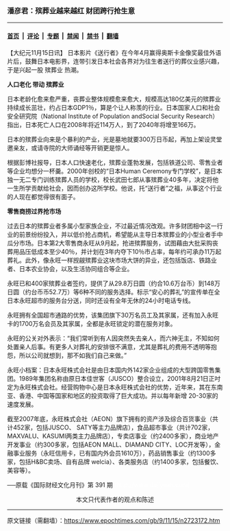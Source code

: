 ### 潘彦君：殡葬业越来越红 财团跨行抢生意

---

#### [首页](../../../..?n2723172) &nbsp;|&nbsp; [评论](../../../../../epoch-comment?n2723172) &nbsp;|&nbsp; [专题](../../../../../epoch-special?n2723172) &nbsp;|&nbsp; [禁闻](../../../../../epoch-news?n2723172) &nbsp;|&nbsp; [禁书](../../../../../books?n2723172) &nbsp;|&nbsp; [翻墙](https://github.com/gfw-breaker/nogfw/blob/master/README.md?n2723172)


<div class="post_content" id="artbody" itemprop="articleBody">
 <!-- article content begin -->
 <p>
  【大纪元11月15日讯】 日本影片《送行者》在今年4月赢得奥斯卡金像奖最佳外语片后，鼓舞日本电影界，连带引发日本社会各界对为往生者送行的葬仪业感兴趣，于是兴起一股
  <ok href="https://www.epochtimes.com/gb/tag/%E6%AE%A1%E8%91%AC%E4%B8%9A.html">
   殡葬业
  </ok>
  热潮。
 </p>
 <p>
  <b>
   人口老化 带动
   <ok href="https://www.epochtimes.com/gb/tag/%E6%AE%A1%E8%91%AC%E4%B8%9A.html">
    殡葬业
   </ok>
  </b>
 </p>
 <p>
  日本老龄化愈来愈严重，丧葬业整体规模愈来愈大，规模高达180亿美元的殡葬业持续成长茁壮，约占日本GDP1％，算是个让人称羡的行业。日本国家人口和社会安全研究院（National Institute of Population andSocial Security Research）指出，日本死亡人口在2008年将近114万人，到了2040年将增至166万。
 </p>
 <p>
  日本的殡葬业向来是个暴利的产业，光是墓地就要300万日币起，再加上架设灵堂邀亲友，或请寺院的大师诵经等开销更是惊人。
 </p>
 <p>
  根据彭博社报导，日本人口快速老化，殡葬业蓬勃发展，包括铁道公司、零售业者等企业均想分一杯羹。2000年创校的“日本Human Ceremony专门学校”，是日本独一无二专门训练殡葬人员的学校，校长武田七郎从事殡葬业40多年，决定将他一生所学贡献给社会，因而创办这所学校。他说，托“送行者”之福，从事这个行业的人现在都觉得很有面子。
 </p>
 <p>
  <b>
   零售商捞过界抢市场
  </b>
 </p>
 <p>
  过去日本的殡葬业者多属小型家族企业，不过最近情况改观。许多财团相中这一行业的前景纷纷投入，并以低价抢占商机，希望能从主导日本殡葬业的小型业者手中瓜分市场。日本第2大零售商永旺从9月起，抢进殡葬服务，试图藉由大批采购丧葬用品压低成本至少40％，并计划在3年内夺下10％市占率，每年约可承办11万起葬礼。此外，像永旺一样觊觎殡葬业这块市场大饼的异业，还包括饭店、铁路业者、日本农业协会，以及生活协同组合等企业。
 </p>
 <p>
  永旺已和400家殡葬业者签约，提供了从29.8万日圆（约合10.6万台币）到148万日圆（约台币币52.7万）等6种不同的服务选择。标示“安心的葬礼”的宣传单在全日本永旺超市的服务台分送，同时还设有全年无休的24小时电话专线。
 </p>
 <p>
  永旺拥有全国超市通路的优势，该集团旗下30万名员工及其家属，还有加入永旺卡的1700万名会员及其家属，全都是永旺锁定的潜在服务对象。
 </p>
 <p>
  永旺的公关对外表示：“我们常听到有人因突然失去亲人，而六神无主，不知如何处置亲人后事。有更多人对葬礼的安排很不满意，尤其是葬礼的费用不透明等抱怨，所以公司就想到，那不如我们自己来做。”
 </p>
 <p>
  永旺小档案：日本永旺株式会社是由日本国内外142家企业组成的大型跨国零售集团。1989年集团名称由原日本佳世客（JUSCO）整合设立，2001年8月21日正吋定为永旺株式会社。经营购物中心是日本永旺株式会社的优势，近年来，其在东南亚、香港、中国等国家和地区的投资取得了巨大成功。并以每年新增 20-30家的速度发展。
 </p>
 <p>
  截至2007年底，永旺株式会社（AEON）旗下拥有的资产涉及综合百货事业（共计452家，包括JUSCO、 SATY等主力品牌店），食品超市事业（共计702家，MAXVALU、KASUMI两类主力品牌店），专卖店事业（约2400多家），商业地产开发事业（约300多家，包括AEON MALL、DIAMAND CITY、LOC开发等），金融事业服务（永旺信用卡，已有国内外会员1610万），药品销售事业（约1300多家，包括H&amp;BC卖场、自有品牌 welcia）、各类服务店（约1400多家，包括餐饮、美容等）。
 </p>
 <p>
  ──原载《国际财经文化月刊》第 391 期
  <font color="#ffffff">
   (http://www.dajiyuan.com)
  </font>
  <br/>
  <center>
   <font class="GY13">
    本文只代表作者的观点和陈述
   </font>
  </center>
 </p>
 <!-- article content end -->
 <div id="below_article_ad">
 </div>
</div>


---

原文链接（需翻墙）：https://www.epochtimes.com/gb/9/11/15/n2723172.htm